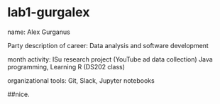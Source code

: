 # lab1-gurgalex

name: Alex Gurganus

Party description of career: Data analysis and software development

month activity: ISu research project (YouTube ad data collection)
Java programming, Learning R (DS202 class)

organizational tools: Git, Slack, Jupyter notebooks


##nice.

